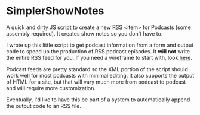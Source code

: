 SimplerShowNotes
================

A quick and dirty JS script to create a new RSS &lt;item&gt; for Podcasts (some assembly required). It creates show notes so you don't have to.

I wrote up this little script to get podcast information from a form and output code to speed up the production of RSS podcast episodes. It **will not** write the entire RSS feed for you. If you need a wireframe to start with, look [here](http://www.podcast411.com/howto_1.html). 

Podcast feeds are pretty standard so the XML portion of the script should work well for most podcasts with minimal editing. It also supports the output of HTML for a site, but that will vary much more from podcast to podcast and will require more customization.

Eventually, I'd like to have this be part of a system to automatically append the output code to an RSS file.